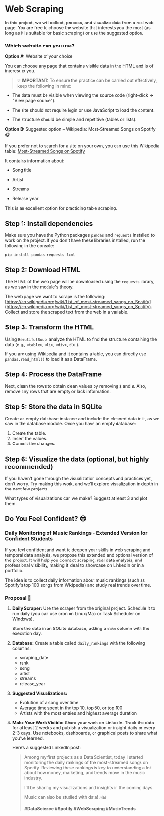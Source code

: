 # Web Scraping

In this project, we will collect, process, and visualize data from a real web page. You are free to choose the website that interests you the most (as long as it is suitable for basic scraping) or use the suggested option.

### Which website can you use?

**Option A:** Website of your choice

You can choose any page that contains visible data in the HTML and is of interest to you.

> 💡 **IMPORTANT:** To ensure the practice can be carried out effectively, keep the following in mind:

- The data must be visible when viewing the source code (right-click → "View page source").

- The site should not require login or use JavaScript to load the content.

- The structure should be simple and repetitive (tables or lists).

**Option B:** Suggested option – Wikipedia: Most-Streamed Songs on Spotify 🎧

If you prefer not to search for a site on your own, you can use this Wikipedia table: [Most-Streamed Songs on Spotify](https://en.wikipedia.org/wiki/List_of_most-streamed_songs_on_Spotify)

It contains information about:

- Song title

- Artist

- Streams

- Release year

This is an excellent option for practicing table scraping.

## Step 1: Install dependencies

Make sure you have the Python packages `pandas` and `requests` installed to work on the project. If you don't have these libraries installed, run the following in the console:

```bash
pip install pandas requests lxml
```

## Step 2: Download HTML

The HTML of the web page will be downloaded using the `requests` library, as we saw in the module's theory.

The web page we want to scrape is the following: [https://en.wikipedia.org/wiki/List_of_most-streamed_songs_on_Spotify](https://en.wikipedia.org/wiki/List_of_most-streamed_songs_on_Spotify). Collect and store the scraped text from the web in a variable.

## Step 3: Transform the HTML

Using `BeautifulSoup`, analyze the HTML to find the structure containing the data (e.g., `<table>`, `<li>`, `<div>`, etc.).

If you are using Wikipedia and it contains a table, you can directly use `pandas.read_html()` to load it as a DataFrame.

## Step 4: Process the DataFrame

Next, clean the rows to obtain clean values by removing `$` and `B`. Also, remove any rows that are empty or lack information.

## Step 5: Store the data in SQLite

Create an empty database instance and include the cleaned data in it, as we saw in the database module. Once you have an empty database:

1. Create the table.
2. Insert the values.
3. Commit the changes.

## Step 6: Visualize the data (optional, but highly recommended)

If you haven’t gone through the visualization concepts and practices yet, don’t worry. Try making this work, and we’ll explore visualization in depth in the next few projects.

What types of visualizations can we make? Suggest at least 3 and plot them.


## Do You Feel Confident? 😎

### Daily Monitoring of Music Rankings - Extended Version for Confident Students

If you feel confident and want to deepen your skills in web scraping and temporal data analysis, we propose this extended and optional version of the project. It will help you connect scraping, real data analysis, and professional visibility, making it ideal to showcase on LinkedIn or in a portfolio.

The idea is to collect daily information about music rankings (such as Spotify's top 100 songs from Wikipedia) and study real trends over time.

### Proposal 🚀

1. **Daily Scraper:** Use the scraper from the original project. Schedule it to run daily (you can use cron on Linux/Mac or Task Scheduler on Windows).

    Store the data in an SQLite database, adding a `date` column with the execution day.

2. **Database:** Create a table called `daily_rankings` with the following columns:

    - scraping_date
    - rank
    - song
    - artist
    - streams
    - release_year

3. **Suggested Visualizations:**

    - Evolution of a song over time
    - Average time spent in the top 10, top 50, or top 100
    - Artists with the most entries and highest average duration

4. **Make Your Work Visible:** Share your work on LinkedIn. Track the data for at least 2 weeks and publish a visualization or insight daily or every 2-3 days. Use notebooks, dashboards, or graphical posts to share what you’ve learned.

    Here’s a suggested LinkedIn post:

    > Among my first projects as a Data Scientist, today I started monitoring the daily rankings of the most-streamed songs on Spotify. Reviewing these rankings is key to understanding a lot about how money, marketing, and trends move in the music industry.
    >
    > I’ll be sharing my visualizations and insights in the coming days.
    >
    > Music can also be studied with data! 🎶📊
    >
    > **#DataScience #Spotify #WebScraping #MusicTrends**

